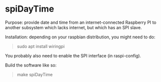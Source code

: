 # spiDayTime
Purpose: provide date and time from an internet-connected Raspberry PI to
another subsystem which lacks internet, but which has an SPI slave.

Installation: depending on your raspbian distribution, you might need to do:
> sudo apt install wiringpi

You probably also need to enable the SPI interface (in raspi-config).

Build the software like so:
> make spiDayTime

